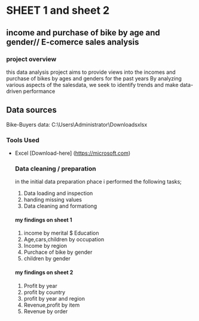 # SHEET 1 and sheet 2
## income and purchase of bike by age and gender// E-comerce sales analysis
### project overview 
this data analysis project aims to provide views into the incomes and purchase of bikes by ages and genders for the past years
By analyzing various aspects of the salesdata, we seek to identify trends and make data-driven performance
## Data sources
Bike-Buyers data: C:\Users\Administrator\Downloadsxlsx

### Tools Used
- Excel [Download-here] (https://microsoft.com)

  ### Data cleaning / preparation
  in the initial data preparation phace i performed the following tasks;
  1. Data loading and inspection
  2. handing missing values
  3. Data cleaning and formationg

  #### my findings on sheet 1
  1. income by merital $ Education
  2. Age,cars,children by occupation
  3. Income by region
  4. Purchace of bike by gender
  5. children by gender
 
  #### my findings on sheet 2
  1. Profit by year
  2. profit by country
  3. profit by year and region
  4. Revenue,profit by item
  5. Revenue by order
  
